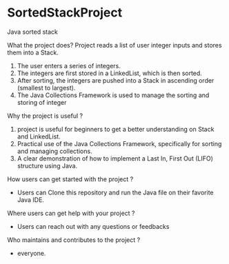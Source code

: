 # SortedStackProject
Java sorted stack 

What the project does?
  Project reads a list of user integer inputs and stores them into a Stack. 
  1.  The user enters a series of integers.
  2.  The integers are first stored in a LinkedList, which is then sorted.
  3.  After sorting, the integers are pushed into a Stack in ascending order (smallest to largest).
  4.  The Java Collections Framework is used to manage the sorting and storing of integer

Why the project is useful ?
  1. project is useful for beginners to get a better understanding on Stack and LinkedList.
  2. Practical use of the Java Collections Framework, specifically for sorting and managing collections.
  3.  A clear demonstration of how to implement a Last In, First Out (LIFO) structure using Java.
  
How users can get started with the project ?
- Users can Clone this repository and run the Java file on their favorite Java IDE. 
  
Where users can get help with your project ?
- Users can reach out with any questions or feedbacks
  
Who maintains and contributes to the project ?
-  everyone. 
